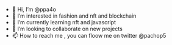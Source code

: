 - 👋 Hi, I’m @ppa4o
- 👀 I’m interested in fashion and nft and blockchain
- 🌱 I’m currently learning nft and javascript
- 💞️ I’m looking to collaborate on new projects
- 📫 How to reach me , you can floow me on twitter @pachop5

<!---
ppa4o/ppa4o is a ✨ special ✨ repository because its `README.md` (this file) appears on your GitHub profile.
You can click the Preview link to take a look at your changes.
--->

